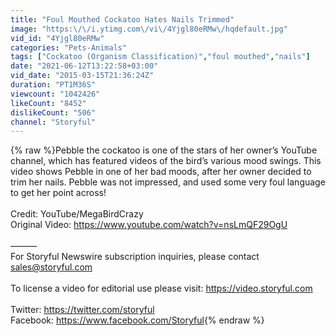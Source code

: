 ```yaml
---
title: "Foul Mouthed Cockatoo Hates Nails Trimmed"
image: "https:\/\/i.ytimg.com\/vi\/4Yjgl80eRMw\/hqdefault.jpg"
vid_id: "4Yjgl80eRMw"
categories: "Pets-Animals"
tags: ["Cockatoo (Organism Classification)","foul mouthed","nails"]
date: "2021-06-12T13:22:58+03:00"
vid_date: "2015-03-15T21:36:24Z"
duration: "PT1M36S"
viewcount: "1042426"
likeCount: "8452"
dislikeCount: "506"
channel: "Storyful"
---
```

{% raw %}Pebble the cockatoo is one of the stars of her owner’s YouTube channel, which has featured videos of the bird’s various mood swings. This video shows Pebble in one of her bad moods, after her owner decided to trim her nails. Pebble was not impressed, and used some very foul language to get her point across!<br /><br />Credit: YouTube/MegaBirdCrazy<br />Original Video: <a rel="nofollow" target="blank" href="https://www.youtube.com/watch?v=nsLmQF29OgU">https://www.youtube.com/watch?v=nsLmQF29OgU</a><br /><br />———<br />For Storyful Newswire subscription inquiries, please contact sales@storyful.com<br /><br />To license a video for editorial use please visit: <a rel="nofollow" target="blank" href="https://video.storyful.com">https://video.storyful.com</a><br /> <br />Twitter: <a rel="nofollow" target="blank" href="https://twitter.com/storyful">https://twitter.com/storyful</a><br />Facebook: <a rel="nofollow" target="blank" href="https://www.facebook.com/Storyful">https://www.facebook.com/Storyful</a>{% endraw %}
